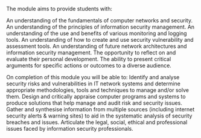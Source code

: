 The module aims to provide students with:

An understanding of the fundamentals of computer networks and security.
An understanding of the principles of information security management.
An understanding of the use and benefits of various monitoring and logging tools.
An understanding of how to create and use security vulnerability and assessment tools.
An understanding of future network architectures and information security management.
The opportunity to reflect on and evaluate their personal development.
The ability to present critical arguments for specific actions or outcomes to a diverse audience.

On completion of this module you will be able to:
Identify and analyse security risks and vulnerabilities in IT network systems and determine appropriate methodologies, tools and techniques to manage and/or solve them.
Design and critically appraise computer programs and systems to produce solutions that help manage and audit risk and security issues.
Gather and synthesise information from multiple sources (including internet security alerts & warning sites) to aid in the systematic analysis of security breaches and issues.
Articulate the legal, social, ethical and professional issues faced by information security professionals.
